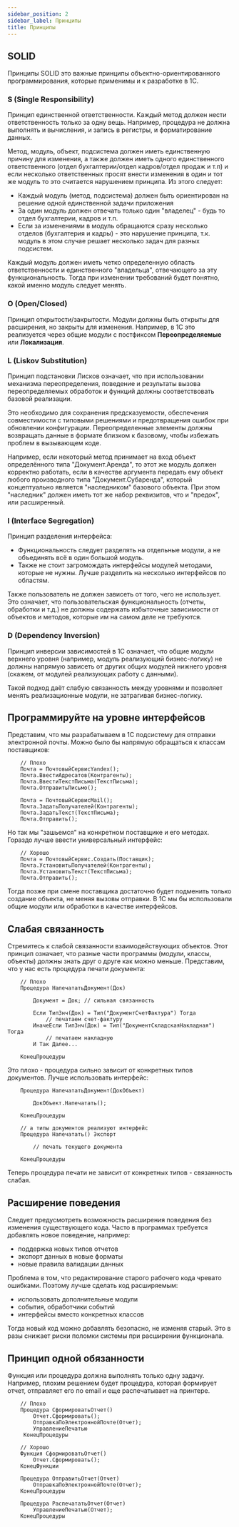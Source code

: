 ```yaml
---
sidebar_position: 2
sidebar_label: Принципы
title: Принципы
---
```

## SOLID

Принципы SOLID это важные принципы объектно-ориентированного программирования, которые применимы и к разработке в 1С.

### S (Single Responsibility)
Принцип единственной ответственности. Каждый метод должен нести ответственность только за одну вещь. Например, процедура не должна выполнять и вычисления, и запись в регистры, и форматирование данных.

Метод, модуль, объект, подсистема должен иметь единственную причину для изменения, а также должен иметь одного единственного ответственного (отдел бухгалтерии/отдел кадров/отдел продаж и т.п) и если несколько ответственных просят внести изменения в один и тот же модуль то это считается нарушением принципа. Из этого следует:

- Каждый модуль (метод, подсистема) должен быть ориентирован на решение одной единственной задачи приложения
- За один модуль должен отвечать только один "владелец" - будь то отдел бухгалтерии, кадров и т.п.
- Если за изменениями в модуль обращаются сразу несколько отделов (бухгалтерия и кадры) - это нарушение принципа, т.к. модуль в этом случае решает несколько задач для разных подсистем.

Каждый модуль должен иметь четко определенную область ответственности и единственного "владельца", отвечающего за эту функциональность. Тогда при изменении требований будет понятно, какой именно модуль следует менять.

### O (Open/Closed)

Принцип открытости/закрытости. Модули должны быть открыты для расширения, но закрыты для изменения. Например, в 1С это реализуется через общие модули с постфиксом **Переопределяемые** или **Локализация**.

### L (Liskov Substitution)

Принцип подстановки Лисков означает, что при использовании механизма переопределения, поведение и результаты вызова переопределяемых обработок и функций должны соответствовать базовой реализации.

 Это необходимо для сохранения предсказуемости, обеспечения совместимости с типовыми решениями и предотвращения ошибок при обновлении конфигурации. Переопределенные элементы должны возвращать данные в формате близком к базовому, чтобы избежать проблем в вызывающем коде.

 Например, если некоторый метод принимает на вход объект определённого типа "Документ.Аренда", то этот же модуль должен корректно работать, если в качестве аргумента передать ему объект любого производного типа "Документ.Субаренда", который концептуально является "наследником" базового объекта. При этом "наследник" должен иметь тот же набор реквизитов, что и "предок", или расширенный.

### I (Interface Segregation)

Принцип разделения интерфейса: 
- Функциональность следует разделять на отдельные модули, а не объединять всё в один большой модуль. 
- Также не стоит загромождать интерфейсы модулей методами, которые не нужны. Лучше разделить на несколько интерфейсов по областям.

Также пользователь не должен зависеть от того, чего не использует. Это означает, что пользовательская функциональность (отчеты, обработки и т.д.) не должны содержать избыточные зависимости от объектов и методов, которые им на самом деле не требуются.

### D (Dependency Inversion)

Принцип инверсии зависимостей в 1С означает, что общие модули верхнего уровня (например, модуль реализующий бизнес-логику) не должны напрямую зависеть от других общих модулей нижнего уровня (скажем, от модулей реализующих работу с данными). 

Такой подход даёт слабую связанность между уровнями и позволяет менять реализационные модули, не затрагивая бизнес-логику. 
## Программируйте на уровне интерфейсов
Представим, что мы разрабатываем в 1С подсистему для отправки электронной почты.
Можно было бы напрямую обращаться к классам поставщиков:
    
```
    // Плохо
    Почта = ПочтовыйСервисYandex();
    Почта.ВвестиАдресатов(Контрагенты);  
    Почта.ВвестиТекстПисьма(ТекстПисьма);
    Почта.ОтправитьПисьмо();

    Почта = ПочтовыйСервисMail();
    Почта.ЗадатьПолучателей(Контрагенты);
    Почта.ЗадатьТекст(ТекстПисьма);  
    Почта.Отправить();
```
Но так мы "зашьемся" на конкретном поставщике и его методах. Гораздо лучше ввести универсальный интерфейс:
```    
    // Хорошо
    Почта = ПочтовыйСервис.Создать(Поставщик);
    Почта.УстановитьПолучателей(Контрагенты);
    Почта.УстановитьТекст(ТекстПисьма);  
    Почта.Отправить();
```
Тогда позже при смене поставщика достаточно будет подменить только создание объекта, не меняя вызовы отправки. В 1С мы бы использовали общие модули или обработки в качестве интерфейсов.

## Слабая связанность
Стремитесь к слабой связанности взаимодействующих объектов. Этот принцип означает, что разные части программы (модули, классы, объекты) должны знать друг о друге как можно меньше.
Представим, что у нас есть процедура печати документа:
```    
    // Плохо
    Процедура НапечататьДокумент(Док)
  
        Документ = Док; // сильная связанность
  
        Если ТипЗнч(Док) = Тип("ДокументСчетФактура") Тогда
            // печатаем счет-фактуру
        ИначеЕсли ТипЗнч(Док) = Тип("ДокументСкладскаяНакладная") Тогда
            // печатаем накладную
        И Так Далее... 

    КонецПроцедуры
```
Это плохо - процедура сильно зависит от конкретных типов документов. Лучше использовать интерфейс:
```
    Процедура НапечататьДокумент(ДокОбъект)
  
        ДокОбъект.Напечатать();
  
    КонецПроцедуры

    // а типы документов реализуют интерфейс
    Процедура Напечатать() Экспорт
  
        // печать текущего документа
  
    КонецПроцедуры
```
Теперь процедура печати не зависит от конкретных типов - связанность слабая.
## Расширение поведения
Следует предусмотреть возможность расширения поведения без изменения существующего кода.
Часто в программах требуется добавлять новое поведение, например:
- поддержка новых типов отчетов
- экспорт данных в новые форматы
- новые правила валидации данных

Проблема в том, что редактирование старого рабочего кода чревато ошибками. Поэтому лучше сделать код расширяемым:

- использовать дополнительные модули
- события, обработчики событий
- интерфейсы вместо конкретных классов

Тогда новый код можно добавлять безопасно, не изменяя старый. Это в разы снижает риски поломки системы при расширении функционала.
## Принцип одной обязанности
Функция или процедура должна выполнять только одну задачу. Например, плохим решением будет процедура, которая формирует отчет, отправляет его по email и еще распечатывает на принтере.
```
    // Плохо
    Процедура СформироватьОтчет() 
        Отчет.Сформировать();  
        ОтправкаПоЭлектроннойПочте(Отчет);  
        УправлениеПечатью
     КонецПроцедуры
        
    // Хорошо
    Функция СформироватьОтчет()  
        Отчет.Сформировать();
    КонецФункции

    Процедура ОтправитьОтчет(Отчет) 
        ОтправкаПоЭлектроннойПочте(Отчет);
    КонецПроцедуры 

    Процедура РаспечататьОтчет(Отчет)
        УправлениеПечатью(Отчет);  
    КонецПроцедуры
```
